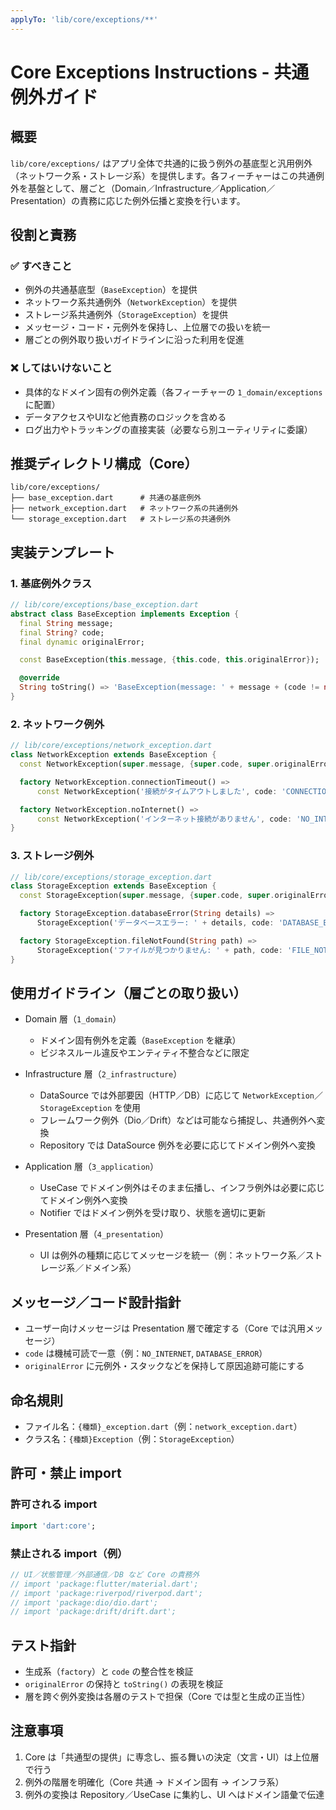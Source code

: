 ```yaml
---
applyTo: 'lib/core/exceptions/**'
---
```


# Core Exceptions Instructions - 共通例外ガイド

## 概要
`lib/core/exceptions/` はアプリ全体で共通的に扱う例外の基底型と汎用例外（ネットワーク系・ストレージ系）を提供します。各フィーチャーはこの共通例外を基盤として、層ごと（Domain／Infrastructure／Application／Presentation）の責務に応じた例外伝播と変換を行います。

## 役割と責務

### ✅ すべきこと
- 例外の共通基底型（`BaseException`）を提供
- ネットワーク系共通例外（`NetworkException`）を提供
- ストレージ系共通例外（`StorageException`）を提供
- メッセージ・コード・元例外を保持し、上位層での扱いを統一
- 層ごとの例外取り扱いガイドラインに沿った利用を促進

### ❌ してはいけないこと
- 具体的なドメイン固有の例外定義（各フィーチャーの `1_domain/exceptions` に配置）
- データアクセスやUIなど他責務のロジックを含める
- ログ出力やトラッキングの直接実装（必要なら別ユーティリティに委譲）

## 推奨ディレクトリ構成（Core）

```
lib/core/exceptions/
├── base_exception.dart      # 共通の基底例外
├── network_exception.dart   # ネットワーク系の共通例外
└── storage_exception.dart   # ストレージ系の共通例外
```

## 実装テンプレート

### 1. 基底例外クラス
```dart
// lib/core/exceptions/base_exception.dart
abstract class BaseException implements Exception {
  final String message;
  final String? code;
  final dynamic originalError;

  const BaseException(this.message, {this.code, this.originalError});

  @override
  String toString() => 'BaseException(message: ' + message + (code != null ? ', code: ' + code! : '') + ')';
}
```

### 2. ネットワーク例外
```dart
// lib/core/exceptions/network_exception.dart
class NetworkException extends BaseException {
  const NetworkException(super.message, {super.code, super.originalError});

  factory NetworkException.connectionTimeout() =>
      const NetworkException('接続がタイムアウトしました', code: 'CONNECTION_TIMEOUT');

  factory NetworkException.noInternet() =>
      const NetworkException('インターネット接続がありません', code: 'NO_INTERNET');
}
```

### 3. ストレージ例外
```dart
// lib/core/exceptions/storage_exception.dart
class StorageException extends BaseException {
  const StorageException(super.message, {super.code, super.originalError});

  factory StorageException.databaseError(String details) =>
      StorageException('データベースエラー: ' + details, code: 'DATABASE_ERROR');

  factory StorageException.fileNotFound(String path) =>
      StorageException('ファイルが見つかりません: ' + path, code: 'FILE_NOT_FOUND');
}
```

## 使用ガイドライン（層ごとの取り扱い）

- Domain 層（`1_domain`）
  - ドメイン固有例外を定義（`BaseException` を継承）
  - ビジネスルール違反やエンティティ不整合などに限定

- Infrastructure 層（`2_infrastructure`）
  - DataSource では外部要因（HTTP／DB）に応じて `NetworkException`／`StorageException` を使用
  - フレームワーク例外（Dio／Drift）などは可能なら捕捉し、共通例外へ変換
  - Repository では DataSource 例外を必要に応じてドメイン例外へ変換

- Application 層（`3_application`）
  - UseCase でドメイン例外はそのまま伝播し、インフラ例外は必要に応じてドメイン例外へ変換
  - Notifier ではドメイン例外を受け取り、状態を適切に更新

- Presentation 層（`4_presentation`）
  - UI は例外の種類に応じてメッセージを統一（例：ネットワーク系／ストレージ系／ドメイン系）

## メッセージ／コード設計指針

- ユーザー向けメッセージは Presentation 層で確定する（Core では汎用メッセージ）
- `code` は機械可読で一意（例：`NO_INTERNET`, `DATABASE_ERROR`）
- `originalError` に元例外・スタックなどを保持して原因追跡可能にする

## 命名規則

- ファイル名：`{種類}_exception.dart`（例：`network_exception.dart`）
- クラス名：`{種類}Exception`（例：`StorageException`）

## 許可・禁止 import

### 許可される import
```dart
import 'dart:core';
```

### 禁止される import（例）
```dart
// UI／状態管理／外部通信／DB など Core の責務外
// import 'package:flutter/material.dart';
// import 'package:riverpod/riverpod.dart';
// import 'package:dio/dio.dart';
// import 'package:drift/drift.dart';
```

## テスト指針

- 生成系（`factory`）と `code` の整合性を検証
- `originalError` の保持と `toString()` の表現を検証
- 層を跨ぐ例外変換は各層のテストで担保（Core では型と生成の正当性）

## 注意事項

1. Core は「共通型の提供」に専念し、振る舞いの決定（文言・UI）は上位層で行う
2. 例外の階層を明確化（Core 共通 → ドメイン固有 → インフラ系）
3. 例外の変換は Repository／UseCase に集約し、UI へはドメイン語彙で伝達